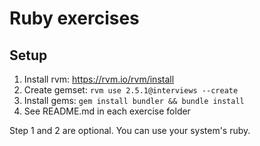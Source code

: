 # Ruby exercises

## Setup

1. Install rvm: https://rvm.io/rvm/install
2. Create gemset: `rvm use 2.5.1@interviews --create`
3. Install gems: `gem install bundler && bundle install`
4. See README.md in each exercise folder

Step 1 and 2 are optional. You can use your system's ruby.
